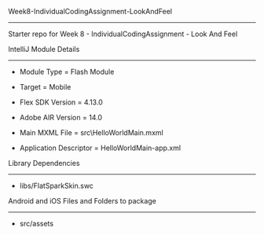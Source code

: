 Week8-IndividualCodingAssignment-LookAndFeel
* * *

Starter repo for Week 8 - IndividualCodingAssignment - Look And Feel

IntelliJ Module Details
* * *

* Module Type = Flash Module
* Target = Mobile
* Flex SDK Version = 4.13.0
* Adobe AIR Version = 14.0

* Main MXML File = src\HelloWorldMain.mxml
* Application Descriptor = HelloWorldMain-app.xml

Library Dependencies
* * *

* libs/FlatSparkSkin.swc

Android and iOS Files and Folders to package
* * *

* src/assets